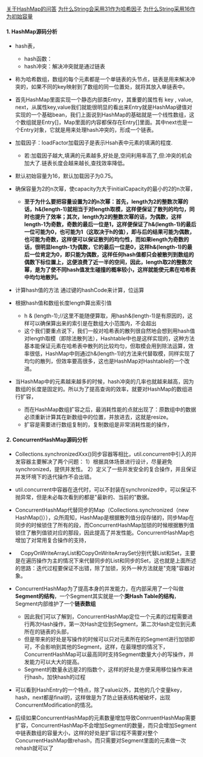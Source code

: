 [关于HashMap的问答](https://juejin.im/post/5c1da988f265da6143130ccc)
[为什么String会采用31作为哈希因子](https://zhanjia.iteye.com/blog/2426892)
[为什么String采用16作为初始容量](https://blog.csdn.net/qq_35583089/article/details/80048285)

#### 1. HashMap源码分析
- hash表，
    - hash函数：
    - hash冲突：解决冲突就是通过链表
- 称为哈希数组，数组的每个元素都是一个单链表的头节点，链表是用来解决冲突的，如果不同的key映射到了数组的同一位置处，就将其放入单链表中。

- 首先HashMap里面实现一个静态内部类Entry，其重要的属性有 key , value, next，从属性key,value我们就能很明显的看出来Entry就是HashMap键值对实现的一个基础bean，我们上面说到HashMap的基础就是一个线性数组，这个数组就是Entry[]，Map里面的内容都保存在Entry[]里面。其中next也是一个Entry对象，它就是用来处理hash冲突的，形成一个链表。

- 加载因子：loadFactor加载因子是表示Hsah表中元素的填满的程度.
    - 若:加载因子越大,填满的元素越多,好处是,空间利用率高了,但:冲突的机会加大了.链表长度会越来越长,查找效率降低。
- 默认初始容量为16，默认加载因子为0.75。
- 确保容量为2的n次幂，使capacity为大于initialCapacity的最小的2的n次幂，
    - **至于为什么要把容量设置为2的n次幂：首先，length为2的整数次幂的话，h&(length-1)就相当于对length取模，这样便保证了散列的均匀，同时也提升了效率；其次，length为2的整数次幂的话，为偶数，这样length-1为奇数，奇数的最后一位是1，这样便保证了h&(length-1)的最后一位可能为0，也可能为1（这取决于h的值），即与后的结果可能为偶数，也可能为奇数，这样便可以保证散列的均匀性，而如果length为奇数的话，很明显length-1为偶数，它的最后一位是0，这样h&(length-1)的最后一位肯定为0，即只能为偶数，这样任何hash值都只会被散列到数组的偶数下标位置上，这便浪费了近一半的空间，因此，length取2的整数次幂，是为了使不同hash值发生碰撞的概率较小，这样就能使元素在哈希表中均匀地散列。**
- 计算hash值的方法 通过键的hashCode来计算，位运算
- 根据hash值和数组长度length算出索引值
    - h & (length-1);//这里不能随便算取，用hash&(length-1)是有原因的，这样可以确保算出来的索引是在数组大小范围内，不会超出
    - 这个我们要重点说下，我们一般对哈希表的散列很自然地会想到用hash值对length取模（即除法散列法），Hashtable中也是这样实现的，这种方法基本能保证元素在哈希表中散列的比较均匀，但取模会用到除法运算，效率很低，HashMap中则通过h&(length-1)的方法来代替取模，同样实现了均匀的散列，但效率要高很多，这也是HashMap对Hashtable的一个改进。

- 当HashMap中的元素越来越多的时候，hash冲突的几率也就越来越高，因为数组的长度是固定的。所以为了提高查询的效率，就要对HashMap的数组进行扩容，
    - 而在HashMap数组扩容之后，最消耗性能的点就出现了：原数组中的数据必须重新计算其在新数组中的位置，并放进去，这就是resize。
    - 扩容是需要进行数组复制的，复制数组是非常消耗性能的操作，



#### 2. ConcurrentHashMap源码分析
- Collections.synchronizedXxx()同步容器等相比，util.concurrent中引入的并发容器主要解决了两个问题： 
1）根据具体场景进行设计，尽量避免synchronized，提供并发性。 
2）定义了一些并发安全的复合操作，并且保证并发环境下的迭代操作不会出错。

- util.concurrent中容器在迭代时，可以不封装在synchronized中，可以保证不抛异常，但是未必每次看到的都是"最新的、当前的"数据。

- ConcurrentHashMap代替同步的Map（Collections.synchronized（new HashMap()）），众所周知，HashMap是根据散列值分段存储的，同步Map在同步的时候锁住了所有的段，而ConcurrentHashMap加锁的时候根据散列值锁住了散列值锁对应的那段，因此提高了并发性能。ConcurrentHashMap也增加了对常用复合操作的支持，

- 　CopyOnWriteArrayList和CopyOnWriteArraySet分别代替List和Set，主要是在遍历操作为主的情况下来代替同步的List和同步的Set，这也就是上面所述的思路：迭代过程要保证不出错，除了加锁，另外一种方法就是"克隆"容器对象。


- ConcurrentHashMap为了提高本身的并发能力，在内部采用了一个叫做**Segment的结构**，一个Segment其实就是一个**类Hash Table的结构**，Segment内部维护了一个**链表数组**
    - 因此我们可以了解到，ConcurrentHashMap定位一个元素的过程需要进行两次Hash操作，第一次Hash定位到Segment，第二次Hash定位到元素所在的链表的头部，
    - 但是带来的好处是写操作的时候可以只对元素所在的Segment进行加锁即可，不会影响到其他的Segment，这样，在最理想的情况下，ConcurrentHashMap可以最高同时支持Segment数量大小的写操作，并发能力可以大大的提高。
    - Segment的数量永远是2的指数个，这样的好处是方便采用移位操作来进行hash，加快hash的过程

- 可以看到HashEntry的一个特点，除了value以外，其他的几个变量key，hash，next都是final的，这样做是为了防止链表结构被破坏，出现ConcurrentModification的情况。

- 后续如果ConcurrentHashMap的元素数量增加导致ConrruentHashMap需要扩容，ConcurrentHashMap不会增加Segment的数量，而只会增加Segment中链表数组的容量大小，这样的好处是扩容过程不需要对整个ConcurrentHashMap做rehash，而只需要对Segment里面的元素做一次rehash就可以了